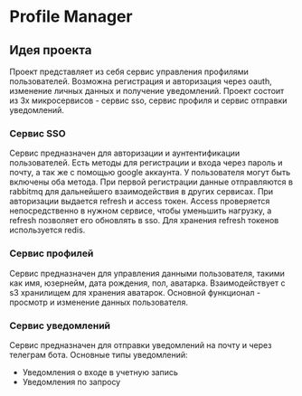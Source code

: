 # Profile Manager

## Идея проекта

Проект представляет из себя сервис управления профилями пользователей. Возможна регистрация и авторизация через oauth, изменение личных данных и получение уведомлений. Проект состоит из 3х микросервисов - сервис sso, сервис профиля и сервис отправки уведомлений.

### Сервис SSO

Сервис предназначен для авторизации и аунтентификации пользователей. Есть методы для регистрации и входа через пароль и почту, а так же с помощью google аккаунта. У пользователя могут быть включены оба метода. При первой регистрации данные отправляются в rabbitmq для дальнейшего взаимодействия в других сервисах. При авторизации выдается refresh и access токен. Access проверяется непосредственно в нужном сервисе, чтобы уменьшить нагрузку, а refresh позволяет его обновлять в sso. Для хранения refresh токенов используется redis.

### Сервис профилей

Сервис предназначен для управления данными пользователя, такими как имя, юзернейм, дата рождения, пол, аватарка. Взаимодействует с s3 хранилищем для хранения аватарок. Основной функционал - просмотр и изменение данных пользователя.

### Сервис уведомлений

Сервис предназначен для отправки уведомлений на почту и через телеграм бота.
Основные типы уведомлений:

- Уведомления о входе в учетную запись
- Уведомления по запросу

